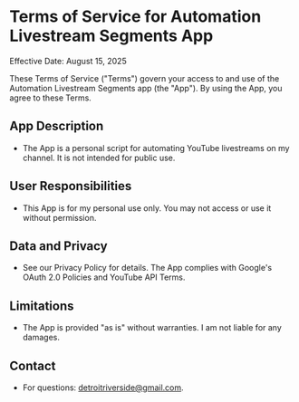# Terms of Service for Automation Livestream Segments App

Effective Date: August 15, 2025

These Terms of Service ("Terms") govern your access to and use of the Automation Livestream Segments app (the "App"). By using the App, you agree to these Terms.

## App Description
- The App is a personal script for automating YouTube livestreams on my channel. It is not intended for public use.

## User Responsibilities
- This App is for my personal use only. You may not access or use it without permission.

## Data and Privacy
- See our Privacy Policy for details. The App complies with Google's OAuth 2.0 Policies and YouTube API Terms.

## Limitations
- The App is provided "as is" without warranties. I am not liable for any damages.

## Contact
- For questions: detroitriverside@gmail.com.
